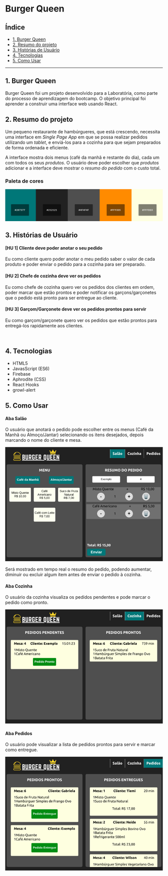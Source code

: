 # Burger Queen

## Índice

* [1. Burger Queen](#1-burger-queen)
* [2. Resumo do projeto](#2-resumo-do-projeto)
* [3. Histórias de Usuário](#3-histórias-de-usuário)
* [4. Tecnologias](#4-tecnologias)
* [5. Como Usar](#5-como-usar)


***

## 1. Burger Queen

Burger Queen foi um projeto desenvolvido para a Laboratória, como parte do processo de aprendizagem do bootcamp. O objetivo principal foi aprender a construir uma interface web usando React.

## 2. Resumo do projeto

Um pequeno restaurante de hambúrgueres, que está crescendo, necessita uma interface em _Single Page App_ em que se possa realizar pedidos utilizando um _tablet_, e enviá-los para a cozinha para que sejam preparados de forma ordenada e eficiente.

A interface mostra dois menus (café da manhã e restante do dia), cada um com todos os seus _produtos_. O usuário deve poder escolher que _produtos_ adicionar e a interface deve mostrar o _resumo do pedido_ com o custo total.

### Paleta de cores

![burger-queen-colorspallete](src/images/colorspallete.png)

## 3. Histórias de Usuário

#### [HU 1] Cliente deve poder anotar o seu pedido

Eu como cliente quero poder anotar o meu pedido saber o valor de cada 
produto e poder enviar o pedido para a cozinha para ser preparado.

#### [HU 2] Chefe de cozinha deve ver os pedidos

Eu como chefe de cozinha quero ver os pedidos dos clientes em ordem, poder marcar que estão prontos e poder notificar os garçons/garçonetes que o pedido está pronto para ser entregue ao cliente.

#### [HU 3] Garçom/Garçonete deve ver os pedidos prontos para servir

Eu como garçom/garçonete quero ver os pedidos que estão prontos para entregá-los rapidamente aos clientes.

 
## 4. Tecnologias

* HTML5
* JavasScript (ES6)
* Firebase
* Aphrodite (CSS)
* React Hooks
* growl-alert


## 5. Como Usar

#### Aba Salão
O usuário que anotará o pedido pode escolher entre os menus (Café da Manhã ou Almoço/Jantar) selecionando os itens desejados, depois marcando o nome do cliente e mesa. 

![floor page](src/images/floorpage.png)

Será mostrado em tempo real o resumo do pedido, podendo aumentar, diminuir ou excluir algum item antes de enviar o pedido à cozinha. 

#### Aba Cozinha
O usuário da cozinha visualiza os pedidos pendentes e pode marcar o pedido como pronto. 

![kitchen page](src/images/kitchenpage.png)


#### Aba Pedidos
O usuário pode visualizar a lista de pedidos prontos para servir e marcar como entregue.

![waiter page](src/images/waiterpage.png)